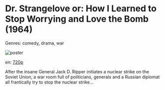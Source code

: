 # Dr. Strangelove or: How I Learned to Stop Worrying and Love the Bomb (1964)

Genres: comedy, drama, war

![poster](http://image.tmdb.org/t/p/w500/tviJ68Wj4glQk3CPMvdvExYHxX.jpg)

en:
  [720p](magnet:?xt=urn:btih:E19C6EE07D46F2AC7FFF18EAADE16613BF6800C5&tr=udp://glotorrents.pw:6969/announce&tr=udp://tracker.opentrackr.org:1337/announce&tr=udp://torrent.gresille.org:80/announce&tr=udp://tracker.openbittorrent.com:80&tr=udp://tracker.coppersurfer.tk:6969&tr=udp://tracker.leechers-paradise.org:6969&tr=udp://p4p.arenabg.ch:1337&tr=udp://tracker.internetwarriors.net:1337)
  


After the insane General Jack D. Ripper initiates a nuclear strike on the Soviet Union, a war room full of politicians, generals and a Russian diplomat all frantically try to stop the nuclear strike...